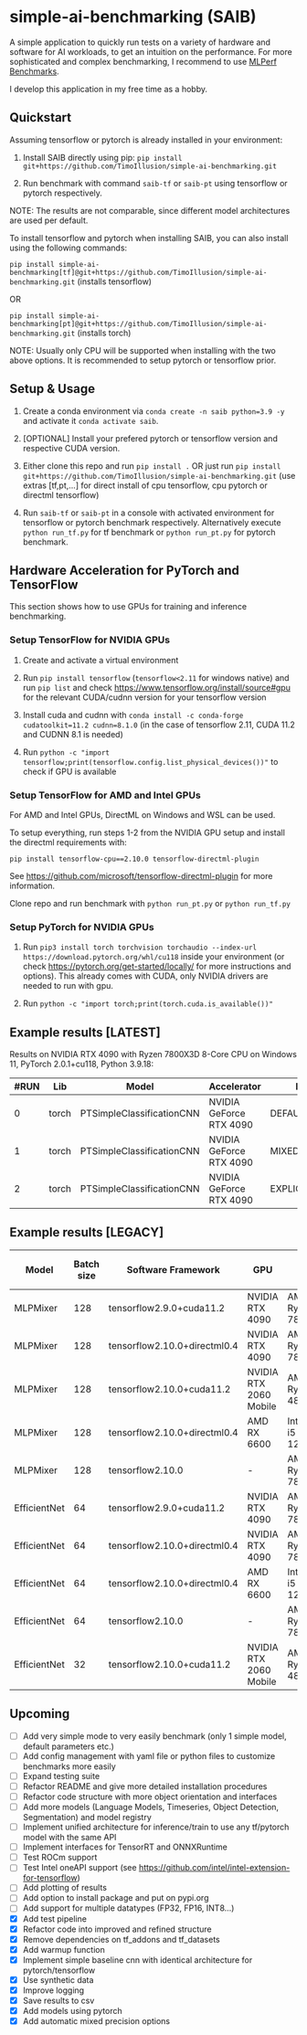 # simple-ai-benchmarking (SAIB)

A simple application to quickly run tests on a variety of hardware and software for AI workloads, to get an intuition on the performance. For more sophisticated and complex benchmarking, I recommend to use [MLPerf Benchmarks](https://mlcommons.org/benchmarks/). 

I develop this application in my free time as a hobby.

## Quickstart

Assuming tensorflow or pytorch is already installed in your environment:

1. Install SAIB directly using pip: `pip install git+https://github.com/TimoIllusion/simple-ai-benchmarking.git`

2. Run benchmark with command `saib-tf` or `saib-pt` using tensorflow or pytorch respectively. 

NOTE: The results are not comparable, since different model architectures are used per default.

To install tensorflow and pytorch when installing SAIB, you can also install using the following commands: 

`pip install simple-ai-benchmarking[tf]@git+https://github.com/TimoIllusion/simple-ai-benchmarking.git` (installs tensorflow)

OR

`pip install simple-ai-benchmarking[pt]@git+https://github.com/TimoIllusion/simple-ai-benchmarking.git` (installs torch)

NOTE: Usually only CPU will be supported when installing with the two above options. It is recommended to setup pytorch or tensorflow prior.

## Setup & Usage

1. Create a conda environment via `conda create -n saib python=3.9 -y` and activate it `conda activate saib`.

2. [OPTIONAL] Install your prefered pytorch or tensorflow version and respective CUDA version.

3. Either clone this repo and run `pip install .` OR just run `pip install git+https://github.com/TimoIllusion/simple-ai-benchmarking.git` (use extras [tf,pt,...] for direct install of cpu tensorflow, cpu pytorch or directml tensorflow)

4. Run `saib-tf` or `saib-pt` in a console with activated environment for tensorflow or pytorch benchmark respectively. Alternatively execute `python run_tf.py` for tf benchmark or `python run_pt.py` for pytorch benchmark.

## Hardware Acceleration for PyTorch and TensorFlow

This section shows how to use GPUs for training and inference benchmarking.
### Setup TensorFlow for NVIDIA GPUs

1. Create and activate a virtual environment

2. Run `pip install tensorflow` (`tensorflow<2.11` for windows native) and run `pip list` and check https://www.tensorflow.org/install/source#gpu for the relevant CUDA/cudnn version for your tensorflow version

3. Install cuda and cudnn with `conda install -c conda-forge cudatoolkit=11.2 cudnn=8.1.0` (in the case of tensorflow 2.11, CUDA 11.2 and CUDNN 8.1 is needed)

4. Run `python -c "import tensorflow;print(tensorflow.config.list_physical_devices())"` to check if GPU is available
### Setup TensorFlow for AMD and Intel GPUs

For AMD and Intel GPUs, DirectML on Windows and WSL can be used. 

To setup everything, run steps 1-2 from the NVIDIA GPU setup and install the directml requirements with:

`pip install tensorflow-cpu==2.10.0 tensorflow-directml-plugin`

See https://github.com/microsoft/tensorflow-directml-plugin for more information.

Clone repo and run benchmark with `python run_pt.py` or `python run_tf.py`

### Setup PyTorch for NVIDIA GPUs

1. Run `pip3 install torch torchvision torchaudio --index-url https://download.pytorch.org/whl/cu118` inside your environment (or check https://pytorch.org/get-started/locally/ for more instructions and options). This already comes with CUDA, only NVIDIA drivers are needed to run with gpu.

2. Run `python -c "import torch;print(torch.cuda.is_available())"`

## Example results [LATEST]

Results on NVIDIA RTX 4090 with Ryzen 7800X3D 8-Core CPU on Windows 11, PyTorch 2.0.1+cu118, Python 3.9.18:

| #RUN |  Lib  |           Model           |       Accelerator       |     Precision     | BS | it/s train | it/s infer |
|------|-------|---------------------------|-------------------------|-------------------|----|------------|------------|
|  0   | torch | PTSimpleClassificationCNN | NVIDIA GeForce RTX 4090 | DEFAULT_PRECISION | 8  |  2702.73   |  4210.51   |
|  1   | torch | PTSimpleClassificationCNN | NVIDIA GeForce RTX 4090 |    MIXED_FP16     | 8  |  2492.21   |  3352.16   |
|  2   | torch | PTSimpleClassificationCNN | NVIDIA GeForce RTX 4090 |   EXPLICIT_FP32   | 8  |  2628.62   |  3478.48   |

## Example results [LEGACY]

| Model             | Batch size | Software Framework | GPU                    | CPU                 | Inference Speed (it/s) | Training Speed (it/s) |
|-------------------|------------|---------------------|-----------------------|---------------------|------------------------|-----------------------|
| MLPMixer           | 128        | tensorflow2.9.0+cuda11.2    | NVIDIA RTX 4090        | AMD Ryzen 7 7800X3D    | 18743.99                | 760.49                |
| MLPMixer           | 128        | tensorflow2.10.0+directml0.4 | NVIDIA RTX 4090        | AMD Ryzen 7 7800X3D    | 7979.99                 | 75.98                 |
| MLPMixer           | 128        | tensorflow2.10.0+cuda11.2    | NVIDIA RTX 2060 Mobile | AMD Ryzen 7 4800H    | 5354.33                 | 39.34                 |
| MLPMixer           | 128        | tensorflow2.10.0+directml0.4 | AMD RX 6600            | Intel Core i5 12600K | 2699.31                 | 68.92                 |
| MLPMixer           | 128        | tensorflow2.10.0   | -      | AMD Ryzen 7 7800X3D                   | 1965.07                 | 207.56                |
| EfficientNet       | 64         | tensorflow2.9.0+cuda11.2     | NVIDIA RTX 4090        | AMD Ryzen 7 7800X3D    | 2190.57                 | 64.62                 |
| EfficientNet       | 64         | tensorflow2.10.0+directml0.4 | NVIDIA RTX 4090        | AMD Ryzen 7 7800X3D    | 1775.09                 | 39.14                 |
| EfficientNet       | 64         | tensorflow2.10.0+directml0.4 | AMD RX 6600            | Intel Core i5 12600K | 238.92                  | 27.54                 |
| EfficientNet       | 64         | tensorflow2.10.0   |   -    | AMD Ryzen 7 7800X3D                   | 108.16                  | 18.47                 |
| EfficientNet       | 32         | tensorflow2.10.0+cuda11.2    | NVIDIA RTX 2060 Mobile | AMD Ryzen 7 4800H    | 487.68                  | 22.39                 |


## Upcoming

- [ ] Add very simple mode to very easily benchmark (only 1 simple model, default parameters etc.)
- [ ] Add config management with yaml file or python files to customize benchmarks more easily
- [ ] Expand testing suite
- [ ] Refactor README and give more detailed installation procedures
- [ ] Refactor code structure with more object orientation and interfaces
- [ ] Add more models (Language Models, Timeseries, Object Detection, Segmentation) and model registry
- [ ] Implement unified architecture for inference/train to use any tf/pytorch model with the same API
- [ ] Implement interfaces for TensorRT and ONNXRuntime
- [ ] Test ROCm support
- [ ] Test Intel oneAPI support (see https://github.com/intel/intel-extension-for-tensorflow)
- [ ] Add plotting of results
- [ ] Add option to install package and put on pypi.org
- [ ] Add support for multiple datatypes (FP32, FP16, INT8...)
- [x] Add test pipeline
- [x] Refactor code into improved and refined structure
- [x] Remove dependencies on tf_addons and tf_datasets
- [x] Add warmup function
- [x] Implement simple baseline cnn with identical architecture for pytorch/tensorflow
- [x] Use synthetic data
- [x] Improve logging 
- [x] Save results to csv
- [x] Add models using pytorch
- [x] Add automatic mixed precision options
